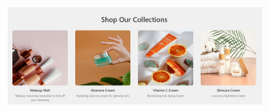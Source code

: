 
![Alt Text](https://github.com/AreebaSattar/ecommerce-store/blob/master/app/Home-collections.jpeg?raw=true)
